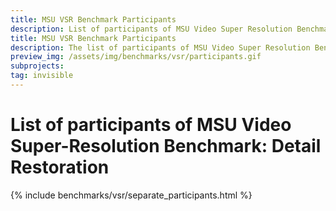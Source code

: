 ```yaml
---
title: MSU VSR Benchmark Participants
description: List of participants of MSU Video Super Resolution Benchmark
title: MSU VSR Benchmark Participants
description: The list of participants of MSU Video Super Resolution Benchmark
preview_img: /assets/img/benchmarks/vsr/participants.gif
subprojects:
tag: invisible
---
```


<link rel="stylesheet" href="/assets/css/benchmarks/style.css">
<script src="https://code.highcharts.com/highcharts.js"></script>
<script src="https://code.highcharts.com/modules/exporting.js"></script>
<script src="https://code.highcharts.com/modules/export-data.js"></script>
<script src="https://code.highcharts.com/modules/accessibility.js"></script>
<script src="https://ajax.googleapis.com/ajax/libs/jquery/1.8.2/jquery.min.js"></script>
<script src="https://code.highcharts.com/highcharts-more.js"></script>
<link rel="stylesheet" type="text/css" href="https://cdn.datatables.net/1.10.22/css/jquery.dataTables.css">
<script type="text/javascript" charset="utf8"
    src="https://cdn.datatables.net/1.10.22/js/jquery.dataTables.js"></script>

# List of participants of MSU Video Super-Resolution Benchmark: Detail Restoration
<div id="buttons"></div>
<script>
	__set_menu_buttons([
	['Home', '/benchmarks/video-super-resolution.html'],
	['Participants','/benchmarks/video-super-resolution-participants.html'], 
	['Evaluation methodology', '/benchmarks/video-super-resolution-methodology.html'], 
	['How to participate', '/benchmarks/video-super-resolution.html#participate'],
    ['Contact us', '/benchmarks/video-super-resolution.html#contacts']
	], 'Participants')
</script>



<div class="current_content" markdown="1">

{% include benchmarks/vsr/separate_participants.html %}

</div>